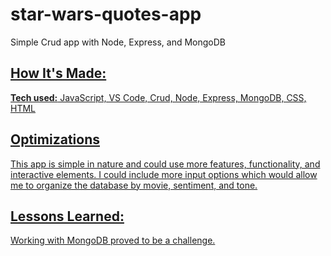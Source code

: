 # star-wars-quotes-app
Simple Crud app with Node, Express, and MongoDB

<a href="https://ibb.co/30wqK9k">

## How It's Made:

**Tech used:** JavaScript, VS Code, Crud, Node, Express, MongoDB, CSS, HTML


## Optimizations

This app is simple in nature and could use more features, functionality, and interactive elements. I could include more input options which would allow me to organize the database by movie, sentiment, and tone.

## Lessons Learned:

Working with MongoDB proved to be a challenge.
